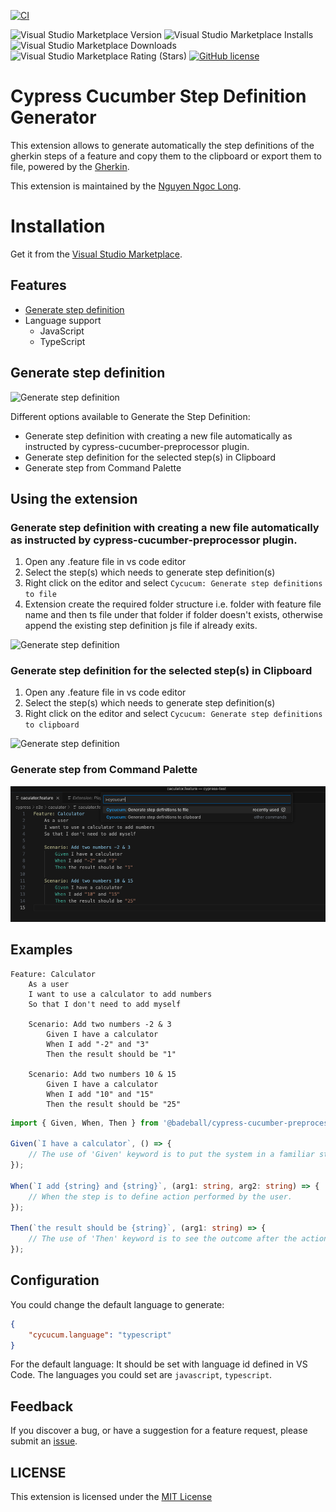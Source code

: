 [![CI](https://github.com/nguyenngoclongdev/cypress-cucumber-step-definition-generator/actions/workflows/pipelines.yml/badge.svg)](https://github.com/nguyenngoclongdev/cypress-cucumber-step-definition-generator/actions/workflows/pipelines.yml)

![Visual Studio Marketplace Version](https://img.shields.io/visual-studio-marketplace/v/nguyenngoclong.cypress-cucumber-step-definition-generator)
![Visual Studio Marketplace Installs](https://img.shields.io/visual-studio-marketplace/i/nguyenngoclong.cypress-cucumber-step-definition-generator)
![Visual Studio Marketplace Downloads](https://img.shields.io/visual-studio-marketplace/d/nguyenngoclong.cypress-cucumber-step-definition-generator)
![Visual Studio Marketplace Rating (Stars)](https://img.shields.io/visual-studio-marketplace/stars/nguyenngoclong.cypress-cucumber-step-definition-generator)
[![GitHub license](https://img.shields.io/badge/license-MIT-blue.svg?style=flat-square)](https://github.com/nguyenngoclongdev/cypress-cucumber-step-definition-generator/)

# Cypress Cucumber Step Definition Generator

This extension allows to generate automatically the step definitions of the gherkin steps of a feature and copy them to the clipboard or export them to file, powered by the [Gherkin](https://github.com/cucumber/gherkin).

This extension is maintained by the [Nguyen Ngoc Long](https://github.com/nguyenngoclongdev/).

# Installation

Get it from the [Visual Studio Marketplace](https://marketplace.visualstudio.com/items?itemName=nguyenngoclong.cypress-cucumber-step-definition-generator).

## Features

-   [Generate step definition](#generate-step-definition)
-   Language support
    -   JavaScript
    -   TypeScript

## Generate step definition

![Generate step definition](images/generate-step-definitions-in-editor.gif)

Different options available to Generate the Step Definition:

-   Generate step definition with creating a new file automatically as instructed by cypress-cucumber-preprocessor plugin.
-   Generate step definition for the selected step(s) in Clipboard
-   Generate step from Command Palette

## Using the extension

### Generate step definition with creating a new file automatically as instructed by cypress-cucumber-preprocessor plugin.

1. Open any .feature file in vs code editor
2. Select the step(s) which needs to generate step definition(s)
3. Right click on the editor and select `Cycucum: Generate step definitions to file`
4. Extension create the required folder structure i.e. folder with feature file name and then ts file under that folder if folder doesn't exists, otherwise append the existing step definition js file if already exits.

![Generate step definition](images/generate-step-definitions-in-explorer.gif)

### Generate step definition for the selected step(s) in Clipboard

1. Open any .feature file in vs code editor
2. Select the step(s) which needs to generate step definition(s)
3. Right click on the editor and select `Cycucum: Generate step definitions to clipboard`

![Generate step definition](images/generate-step-definitions-to-clipboard.gif)

### Generate step from Command Palette

![Generate step definition](images/generate-step-definitions-from-cmd.png)

## Examples

```feature
Feature: Calculator
    As a user
    I want to use a calculator to add numbers
    So that I don't need to add myself

    Scenario: Add two numbers -2 & 3
        Given I have a calculator
        When I add "-2" and "3"
        Then the result should be "1"

    Scenario: Add two numbers 10 & 15
        Given I have a calculator
        When I add "10" and "15"
        Then the result should be "25"
```

```typescript
import { Given, When, Then } from '@badeball/cypress-cucumber-preprocessor';

Given(`I have a calculator`, () => {
    // The use of 'Given' keyword is to put the system in a familiar state before the user starts interacting with the system.
});

When(`I add {string} and {string}`, (arg1: string, arg2: string) => {
    // When the step is to define action performed by the user.
});

Then(`the result should be {string}`, (arg1: string) => {
    // The use of 'Then' keyword is to see the outcome after the action in when step.
});
```

## Configuration

You could change the default language to generate:

```json
{
    "cycucum.language": "typescript"
}
```
For the default language: It should be set with language id defined in VS Code. The languages you could set are `javascript`, `typescript`.

## Feedback

If you discover a bug, or have a suggestion for a feature request, please
submit an [issue](https://github.com/nguyenngoclongdev/cypress-cucumber-step-definition-generator/issues).

## LICENSE

This extension is licensed under the [MIT License](LICENSE)

